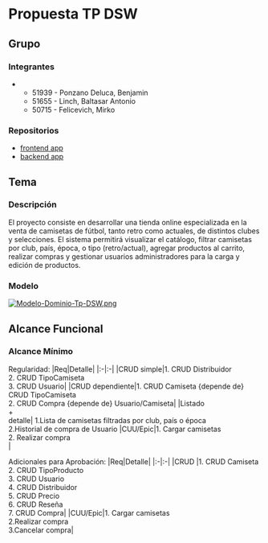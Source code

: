 # Propuesta TP DSW

## Grupo
### Integrantes
* -	51939 - Ponzano Deluca, Benjamin 
  -	51655 - Linch, Baltasar Antonio 
  -	50715 - Felicevich, Mirko 


### Repositorios
* [frontend app](http://hyperlinkToGihubOrGitlab)
* [backend app](https://github.com/BenjaPonzano/tp-backend-dsw.git)


## Tema
### Descripción
El proyecto consiste en desarrollar una tienda online especializada en la venta de camisetas de fútbol, tanto retro como actuales, de distintos clubes y selecciones. El sistema permitirá visualizar el catálogo, filtrar camisetas por club, país, época, o tipo (retro/actual), agregar productos al carrito, realizar compras y gestionar usuarios administradores para la carga y edición de productos.

### Modelo
[![Modelo-Dominio-Tp-DSW.png](https://i.postimg.cc/7L0Lq6mt/Modelo-Dominio-Tp-DSW.png)](https://postimg.cc/Ty2x9R8n)



## Alcance Funcional 

### Alcance Mínimo

Regularidad:
|Req|Detalle|
|:-|:-|
|CRUD simple|1. CRUD Distribuidor<br>2. CRUD TipoCamiseta<br>3. CRUD Usuario|
|CRUD dependiente|1. CRUD Camiseta {depende de} CRUD TipoCamiseta<br>2. CRUD Compra {depende de}  Usuario/Camiseta|
|Listado<br>+<br>detalle| 1.Lista de camisetas filtradas por club, país o época<br> 2.Historial de compra de Usuario
|CUU/Epic|1. Cargar camisetas<br>2. Realizar compra<br>|


Adicionales para Aprobación:
|Req|Detalle|
|:-|:-|
|CRUD |1. CRUD Camiseta<br>2. CRUD TipoProducto<br>3. CRUD Usuario<br>4. CRUD Distribuidor<br>5. CRUD Precio<br>6. CRUD Reseña<br>7. CRUD Compra|
|CUU/Epic|1. Cargar camisetas<br>2.Realizar compra<br>3.Cancelar compra|



